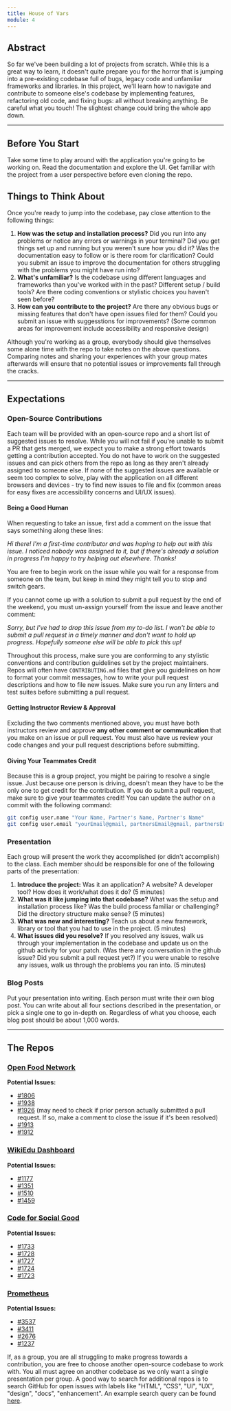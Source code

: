```yaml
---
title: House of Vars
module: 4
---
```


## Abstract

So far we've been building a lot of projects from scratch. While this is a great way to learn, it doesn't quite prepare you for the horror that is jumping into a pre-existing codebase full of bugs, legacy code and unfamiliar frameworks and libraries. In this project, we'll learn how to navigate and contribute to someone else's codebase by implementing features, refactoring old code, and fixing bugs: all without breaking anything. Be careful what you touch! The slightest change could bring the whole app down.

-----------------------------------------------------------

## Before You Start

Take some time to play around with the application you're going to be working on. Read the documentation and explore the UI. Get familiar with the project from a user perspective before even cloning the repo.

## Things to Think About

Once you're ready to jump into the codebase, pay close attention to the following things:

1. **How was the setup and installation process?** Did you run into any problems or notice any errors or warnings in your terminal? Did you get things set up and running but you weren't sure how you did it? Was the documentation easy to follow or is there room for clarification? Could you submit an issue to improve the documentation for others struggling with the problems you might have run into?
2. **What's unfamiliar?** Is the codebase using different languages and frameworks than you've worked with in the past? Different setup / build tools? Are there coding conventions or stylistic choices you haven't seen before?
3. **How can you contribute to the project?** Are there any obvious bugs or missing features that don't have open issues filed for them? Could you submit an issue with suggesstions for improvements? (Some common areas for improvement include accessibility and responsive design)

Although you're working as a group, everybody should give themselves some alone time with the repo to take notes on the above questions. Comparing notes and sharing your experiences with your group mates afterwards will ensure that no potential issues or improvements fall through the cracks.

-----------------------------------------------------------

## Expectations

### Open-Source Contributions

Each team will be provided with an open-source repo and a short list of suggested issues to resolve. While you will not fail if you're unable to submit a PR that gets merged, we expect you to make a strong effort towards getting a contribution accepted. You do not have to work on the suggested issues and can pick others from the repo as long as they aren't already assigned to someone else. If none of the suggested issues are available or seem too complex to solve, play with the application on all different browsers and devices - try to find new issues to file and fix (common areas for easy fixes are accessibility concerns and UI/UX issues). 

#### Being a Good Human

When requesting to take an issue, first add a comment on the issue that says something along these lines:

*Hi there! I'm a first-time contributor and was hoping to help out with this issue. I noticed nobody was assigned to it, but if there's already a solution in progress I'm happy to try helping out elsewhere. Thanks!*

You are free to begin work on the issue while you wait for a response from someone on the team, but keep in mind they might tell you to stop and switch gears.

If you cannot come up with a solution to submit a pull request by the end of the weekend, you must un-assign yourself from the issue and leave another comment:

*Sorry, but I've had to drop this issue from my to-do list. I won't be able to submit a pull request in a timely manner and don't want to hold up progress. Hopefully someone else will be able to pick this up!*

Throughout this process, make sure you are conforming to any stylistic conventions and contribution guidelines set by the project maintainers. Repos will often have `CONTRIBUTING.md` files that give you guidelines on how to format your commit messages, how to write your pull request descriptions and how to file new issues. Make sure you run any linters and test suites before submitting a pull request.

#### Getting Instructor Review & Approval

Excluding the two comments mentioned above, you must have both instructors review and approve **any other comment or communication** that you make on an issue or pull request. You must also have us review your code changes and your pull request descriptions before submitting.

#### Giving Your Teammates Credit

Because this is a group project, you might be pairing to resolve a single issue. Just because one person is driving, doesn't mean they have to be the only one to get credit for the contribution. If you do submit a pull request, make sure to give your teammates credit! You can update the author on a commit with the following command:

```bash
git config user.name "Your Name, Partner's Name, Partner's Name" 
git config user.email "yourEmail@gmail, partnersEmail@gmail, partnersEmail@gmail"
```

### Presentation

Each group will present the work they accomplished (or didn't accomplish) to the class. Each member should be responsible for one of the following parts of the presentation:

1. **Introduce the project:** Was it an application? A website? A developer tool? How does it work/what does it do? (5 minutes)
2. **What was it like jumping into that codebase?** What was the setup and installation process like? Was the build process familiar or challenging? Did the directory structure make sense? (5 minutes)
3. **What was new and interesting?** Teach us about a new framework, library or tool that you had to use in the project. (5 minutes)
4. **What issues did you resolve?** If you resolved any issues, walk us through your implementation in the codebase and update us on the github activity for your patch. (Was there any conversation in the github issue? Did you submit a pull request yet?) If you were unable to resolve any issues, walk us through the problems you ran into. (5 minutes)

### Blog Posts

Put your presentation into writing. Each person must write their own blog post. You can write about all four sections described in the presentation, or pick a single one to go in-depth on. Regardless of what you choose, each blog post should be about 1,000 words.

-----------------------------------------------------------

## The Repos

### [Open Food Network](https://github.com/openfoodfoundation/openfoodnetwork)

**Potential Issues:**
* [#1806](https://github.com/openfoodfoundation/openfoodnetwork/issues/1806)
* [#1938](https://github.com/openfoodfoundation/openfoodnetwork/issues/1938)
* [#1926](https://github.com/openfoodfoundation/openfoodnetwork/issues/1926) (may need to check if prior person actually submitted a pull request. If so, make a comment to close the issue if it's been resolved)
* [#1913](https://github.com/openfoodfoundation/openfoodnetwork/issues/1913)
* [#1912](https://github.com/openfoodfoundation/openfoodnetwork/issues/1912)

### [WikiEdu Dashboard](https://github.com/WikiEducationFoundation/WikiEduDashboard)

**Potential Issues:**

* [#1177](https://github.com/WikiEducationFoundation/WikiEduDashboard/issues/1177)
* [#1351](https://github.com/WikiEducationFoundation/WikiEduDashboard/issues/1351)
* [#1510](https://github.com/WikiEducationFoundation/WikiEduDashboard/issues/1510)
* [#1459](https://github.com/WikiEducationFoundation/WikiEduDashboard/issues/1459)

### [Code for Social Good](https://github.com/Code4SocialGood/c4sg-web)

**Potential Issues:**

* [#1733](https://github.com/Code4SocialGood/c4sg-web/issues/1733)
* [#1728](https://github.com/Code4SocialGood/c4sg-web/issues/1728)
* [#1727](https://github.com/Code4SocialGood/c4sg-web/issues/1727)
* [#1724](https://github.com/Code4SocialGood/c4sg-web/issues/1724)
* [#1723](https://github.com/Code4SocialGood/c4sg-web/issues/1723)

### [Prometheus](https://github.com/prometheus/prometheus)

**Potential Issues:**

* [#3537](https://github.com/prometheus/prometheus/issues/3537)
* [#3411](https://github.com/prometheus/prometheus/issues/3411)
* [#2676](https://github.com/prometheus/prometheus/issues/2676)
* [#1237](https://github.com/prometheus/prometheus/issues/1237)

If, as a group, you are all struggling to make progress towards a contribution, you are free to choose another open-source codebase to work with. You all must agree on another codebase as we only want a single presentation per group. A good way to search for additional repos is to search GitHub for open issues with labels like "HTML", "CSS", "UI", "UX", "design", "docs", "enhancement". An example search query can be found [here](https://github.com/issues?utf8=%E2%9C%93&q=is%3Aopen+is%3Aissue+label%3Acss).


<!--

### [Prometheus](https://github.com/prometheus/prometheus)

**Potential Issues:**

* [#3537](https://github.com/prometheus/prometheus/issues/3537)
* [#3411](https://github.com/prometheus/prometheus/issues/3411)
* [#2676](https://github.com/prometheus/prometheus/issues/2676)
* [#1237](https://github.com/prometheus/prometheus/issues/1237)


### [Hospital Run](https://github.com/HospitalRun/hospitalrun-frontend)

**Potential Issues:**

* [#1157](https://github.com/HospitalRun/hospitalrun-frontend/issues/1157)
* [#1158](https://github.com/HospitalRun/hospitalrun-frontend/issues/1158)

-->